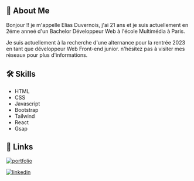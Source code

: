 
## 🚀 About Me

Bonjour !! je m'appelle Elias Duvernois, j'ai 21 ans et je suis actuellement en 2éme anneé d'un Bachelor Développeur Web à l'école Multimédia à Paris.

Je suis actuellement à la recherche d'une alternance pour la rentrée 2023 en tant que développeur Web Front-end junior. n'hésitez pas à visiter mes réseaux pour plus d'informations.




## 🛠 Skills
 
- HTML
- CSS
- Javascript
- Bootstrap
- Tailwind
- React 
- Gsap 
## 🔗 Links
[![portfolio](https://img.shields.io/badge/my_portfolio-000?style=for-the-badge&logo=ko-fi&logoColor=white)](https://eliasf1912.github.io/Elias.dev/)

[![linkedin](https://img.shields.io/badge/linkedin-0A66C2?style=for-the-badge&logo=linkedin&logoColor=white)](https://www.linkedin.com/in/elias-duvernois-1b440a213/)



